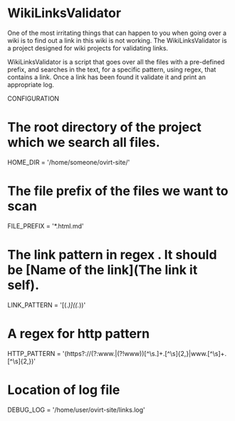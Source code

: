 # WikiLinksValidator
One of the most irritating things that can happen to you when going over a wiki is to find out a link in this wiki is not working.
The WikiLinksValidator is a project designed for wiki projects for validating links.

WikiLinksValidator is a script that goes over all the files with a pre-defined prefix,
and searches in the text, for a specific pattern, using regex, that contains a link.
Once a link has been found it validate it and print an appropriate log.

CONFIGURATION

# The root directory of the project which we search all files.
HOME_DIR = '/home/someone/ovirt-site/'

# The file prefix of the files we want to scan
FILE_PREFIX = '*.html.md'

# The link pattern in regex [](). It should be [Name of the link](The link it self).
LINK_PATTERN = '\[(.*)\]\((.*)\)'

# A regex for http pattern
HTTP_PATTERN = '(https?:\/\/(?:www\.|(?!www))[^\s\.]+\.[^\s]{2,}|www\.[^\s]+\.[^\s]{2,})'

# Location of log file
DEBUG_LOG = '/home/user/ovirt-site/links.log'


